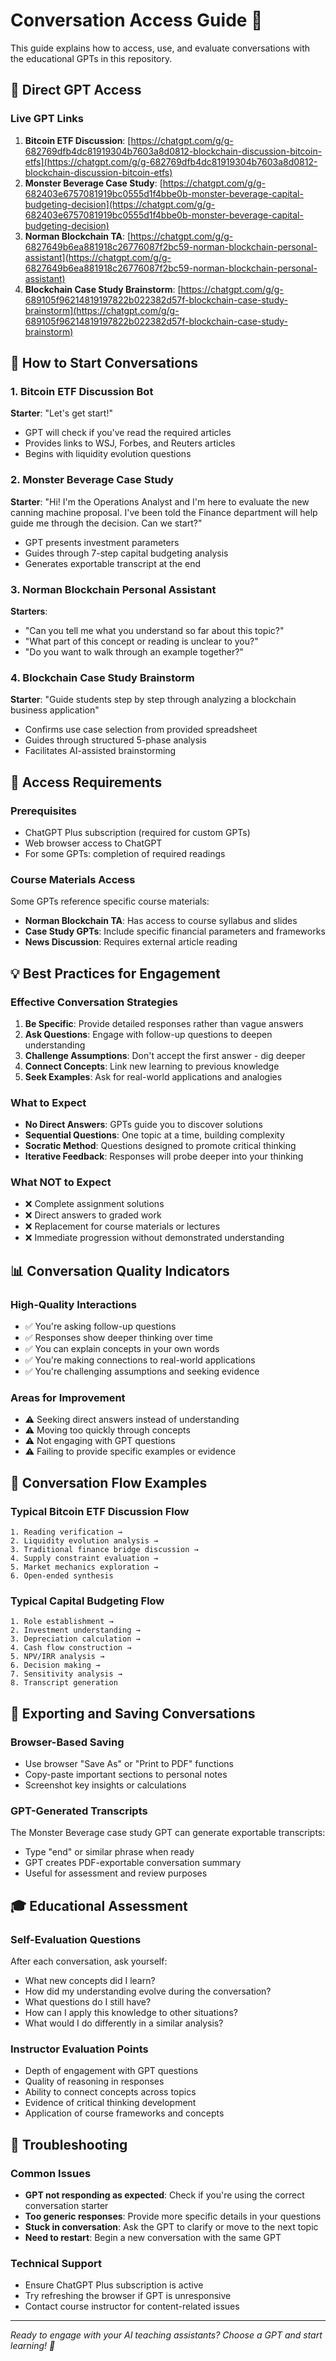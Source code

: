 # Conversation Access Guide 💬

This guide explains how to access, use, and evaluate conversations with the educational GPTs in this repository.

## 🔗 Direct GPT Access

### Live GPT Links
1. **Bitcoin ETF Discussion**: [https://chatgpt.com/g/g-682769dfb4dc81919304b7603a8d0812-blockchain-discussion-bitcoin-etfs](https://chatgpt.com/g/g-682769dfb4dc81919304b7603a8d0812-blockchain-discussion-bitcoin-etfs)
2. **Monster Beverage Case Study**: [https://chatgpt.com/g/g-682403e6757081919bc0555d1f4bbe0b-monster-beverage-capital-budgeting-decision](https://chatgpt.com/g/g-682403e6757081919bc0555d1f4bbe0b-monster-beverage-capital-budgeting-decision)
3. **Norman Blockchain TA**: [https://chatgpt.com/g/g-6827649b6ea881918c26776087f2bc59-norman-blockchain-personal-assistant](https://chatgpt.com/g/g-6827649b6ea881918c26776087f2bc59-norman-blockchain-personal-assistant)
4. **Blockchain Case Study Brainstorm**: [https://chatgpt.com/g/g-689105f96214819197822b022382d57f-blockchain-case-study-brainstorm](https://chatgpt.com/g/g-689105f96214819197822b022382d57f-blockchain-case-study-brainstorm)

## 🎯 How to Start Conversations

### 1. Bitcoin ETF Discussion Bot
**Starter**: "Let's get start!"
- GPT will check if you've read the required articles
- Provides links to WSJ, Forbes, and Reuters articles
- Begins with liquidity evolution questions

### 2. Monster Beverage Case Study
**Starter**: "Hi! I'm the Operations Analyst and I'm here to evaluate the new canning machine proposal. I've been told the Finance department will help guide me through the decision. Can we start?"
- GPT presents investment parameters
- Guides through 7-step capital budgeting analysis
- Generates exportable transcript at the end

### 3. Norman Blockchain Personal Assistant
**Starters**:
- "Can you tell me what you understand so far about this topic?"
- "What part of this concept or reading is unclear to you?"
- "Do you want to walk through an example together?"

### 4. Blockchain Case Study Brainstorm
**Starter**: "Guide students step by step through analyzing a blockchain business application"
- Confirms use case selection from provided spreadsheet
- Guides through structured 5-phase analysis
- Facilitates AI-assisted brainstorming

## 📱 Access Requirements

### Prerequisites
- ChatGPT Plus subscription (required for custom GPTs)
- Web browser access to ChatGPT
- For some GPTs: completion of required readings

### Course Materials Access
Some GPTs reference specific course materials:
- **Norman Blockchain TA**: Has access to course syllabus and slides
- **Case Study GPTs**: Include specific financial parameters and frameworks
- **News Discussion**: Requires external article reading

## 💡 Best Practices for Engagement

### Effective Conversation Strategies
1. **Be Specific**: Provide detailed responses rather than vague answers
2. **Ask Questions**: Engage with follow-up questions to deepen understanding
3. **Challenge Assumptions**: Don't accept the first answer - dig deeper
4. **Connect Concepts**: Link new learning to previous knowledge
5. **Seek Examples**: Ask for real-world applications and analogies

### What to Expect
- **No Direct Answers**: GPTs guide you to discover solutions
- **Sequential Questions**: One topic at a time, building complexity
- **Socratic Method**: Questions designed to promote critical thinking
- **Iterative Feedback**: Responses will probe deeper into your thinking

### What NOT to Expect
- ❌ Complete assignment solutions
- ❌ Direct answers to graded work
- ❌ Replacement for course materials or lectures
- ❌ Immediate progression without demonstrated understanding

## 📊 Conversation Quality Indicators

### High-Quality Interactions
- ✅ You're asking follow-up questions
- ✅ Responses show deeper thinking over time
- ✅ You can explain concepts in your own words
- ✅ You're making connections to real-world applications
- ✅ You're challenging assumptions and seeking evidence

### Areas for Improvement
- ⚠️ Seeking direct answers instead of understanding
- ⚠️ Moving too quickly through concepts
- ⚠️ Not engaging with GPT questions
- ⚠️ Failing to provide specific examples or evidence

## 🔄 Conversation Flow Examples

### Typical Bitcoin ETF Discussion Flow
```
1. Reading verification → 
2. Liquidity evolution analysis → 
3. Traditional finance bridge discussion → 
4. Supply constraint evaluation → 
5. Market mechanics exploration → 
6. Open-ended synthesis
```

### Typical Capital Budgeting Flow
```
1. Role establishment → 
2. Investment understanding → 
3. Depreciation calculation → 
4. Cash flow construction → 
5. NPV/IRR analysis → 
6. Decision making → 
7. Sensitivity analysis → 
8. Transcript generation
```

## 📝 Exporting and Saving Conversations

### Browser-Based Saving
- Use browser "Save As" or "Print to PDF" functions
- Copy-paste important sections to personal notes
- Screenshot key insights or calculations

### GPT-Generated Transcripts
The Monster Beverage case study GPT can generate exportable transcripts:
- Type "end" or similar phrase when ready
- GPT creates PDF-exportable conversation summary
- Useful for assessment and review purposes

## 🎓 Educational Assessment

### Self-Evaluation Questions
After each conversation, ask yourself:
- What new concepts did I learn?
- How did my understanding evolve during the conversation?
- What questions do I still have?
- How can I apply this knowledge to other situations?
- What would I do differently in a similar analysis?

### Instructor Evaluation Points
- Depth of engagement with GPT questions
- Quality of reasoning in responses
- Ability to connect concepts across topics
- Evidence of critical thinking development
- Application of course frameworks and concepts

## 🔧 Troubleshooting

### Common Issues
- **GPT not responding as expected**: Check if you're using the correct conversation starter
- **Too generic responses**: Provide more specific details in your questions
- **Stuck in conversation**: Ask the GPT to clarify or move to the next topic
- **Need to restart**: Begin a new conversation with the same GPT

### Technical Support
- Ensure ChatGPT Plus subscription is active
- Try refreshing the browser if GPT is unresponsive
- Contact course instructor for content-related issues

---

*Ready to engage with your AI teaching assistants? Choose a GPT and start learning! 🚀*
